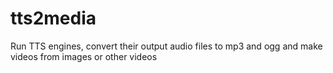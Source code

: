 # tts2media
Run TTS engines, convert their output audio files to mp3 and ogg and make videos from images or other videos
